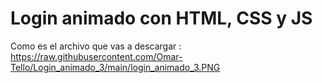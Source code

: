 # Login animado con HTML, CSS y JS

Como es el archivo que vas a descargar : https://raw.githubusercontent.com/Omar-Tello/Login_animado_3/main/login_animado_3.PNG
